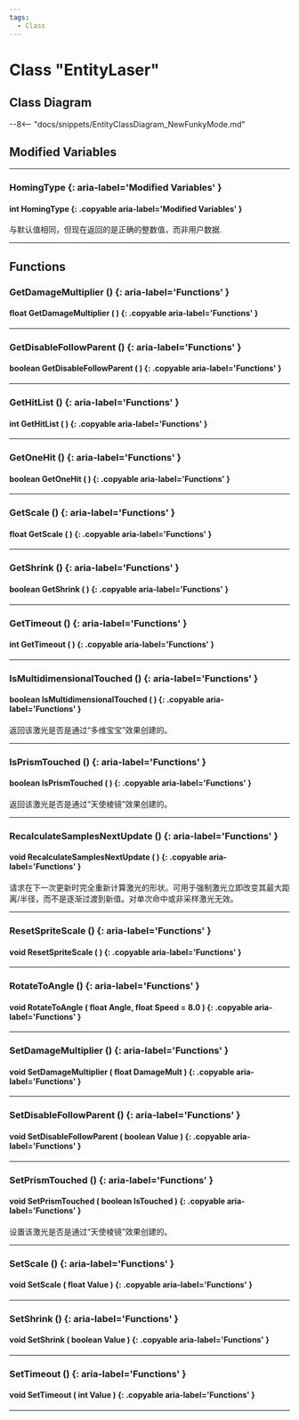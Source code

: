 ```yaml
---
tags:
  - Class
---
```

# Class "EntityLaser"

## Class Diagram
--8<-- "docs/snippets/EntityClassDiagram_NewFunkyMode.md"
## Modified Variables
___
### HomingType {: aria-label='Modified Variables' }
#### int HomingType  {: .copyable aria-label='Modified Variables' }
与默认值相同，但现在返回的是正确的整数值，而非用户数据.

___

## Functions

### GetDamageMultiplier () {: aria-label='Functions' }
#### float GetDamageMultiplier ( ) {: .copyable aria-label='Functions' }

___
### GetDisableFollowParent () {: aria-label='Functions' }
#### boolean GetDisableFollowParent ( ) {: .copyable aria-label='Functions' }

___
### GetHitList () {: aria-label='Functions' }
#### int GetHitList ( ) {: .copyable aria-label='Functions' }

___
### GetOneHit () {: aria-label='Functions' }
#### boolean GetOneHit ( ) {: .copyable aria-label='Functions' }

___
### GetScale () {: aria-label='Functions' }
#### float GetScale ( ) {: .copyable aria-label='Functions' }

___
### GetShrink () {: aria-label='Functions' }
#### boolean GetShrink ( ) {: .copyable aria-label='Functions' }

___
### GetTimeout () {: aria-label='Functions' }
#### int GetTimeout ( ) {: .copyable aria-label='Functions' }

___
### IsMultidimensionalTouched () {: aria-label='Functions' }
#### boolean IsMultidimensionalTouched ( ) {: .copyable aria-label='Functions' }
返回该激光是否是通过“多维宝宝”效果创建的。

___
### IsPrismTouched () {: aria-label='Functions' }
#### boolean IsPrismTouched ( ) {: .copyable aria-label='Functions' }
返回该激光是否是通过“天使棱镜”效果创建的。

___
### RecalculateSamplesNextUpdate () {: aria-label='Functions' }
#### void RecalculateSamplesNextUpdate ( ) {: .copyable aria-label='Functions' }
请求在下一次更新时完全重新计算激光的形状。可用于强制激光立即改变其最大距离/半径，而不是逐渐过渡到新值。对单次命中或非采样激光无效。

___
### ResetSpriteScale () {: aria-label='Functions' }
#### void ResetSpriteScale ( ) {: .copyable aria-label='Functions' }

___
### RotateToAngle () {: aria-label='Functions' }
#### void RotateToAngle ( float Angle, float Speed = 8.0 ) {: .copyable aria-label='Functions' }

___
### SetDamageMultiplier () {: aria-label='Functions' }
#### void SetDamageMultiplier ( float DamageMult ) {: .copyable aria-label='Functions' }

___
### SetDisableFollowParent () {: aria-label='Functions' }
#### void SetDisableFollowParent ( boolean Value ) {: .copyable aria-label='Functions' }

___
### SetPrismTouched () {: aria-label='Functions' }
#### void SetPrismTouched ( boolean IsTouched ) {: .copyable aria-label='Functions' }
设置该激光是否是通过“天使棱镜”效果创建的。

___
### SetScale () {: aria-label='Functions' }
#### void SetScale ( float Value ) {: .copyable aria-label='Functions' }

___
### SetShrink () {: aria-label='Functions' }
#### void SetShrink ( boolean Value ) {: .copyable aria-label='Functions' }

___
### SetTimeout () {: aria-label='Functions' }
#### void SetTimeout ( int Value ) {: .copyable aria-label='Functions' }

___